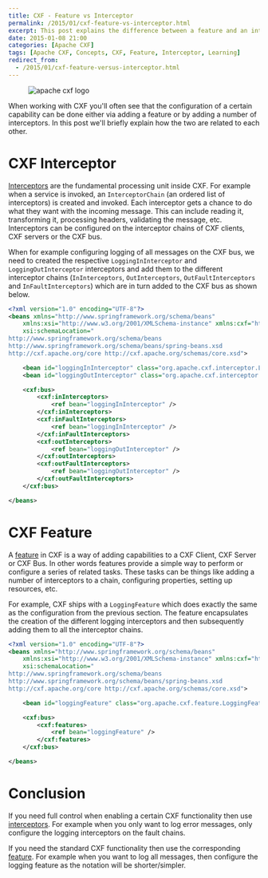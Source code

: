 ```yaml
---
title: CXF - Feature vs Interceptor
permalink: /2015/01/cxf-feature-vs-interceptor.html
excerpt: This post explains the difference between a feature and an interceptor and how they are linked.
date: 2015-01-08 21:00
categories: [Apache CXF]
tags: [Apache CXF, Concepts, CXF, Feature, Interceptor, Learning]
redirect_from:
  - /2015/01/cxf-feature-versus-interceptor.html
---
```


<figure>
    <img src="{{ site.url }}/assets/images/logos/apache-cxf-logo.png" alt="apache cxf logo">
</figure>

When working with CXF you'll often see that the configuration of a certain capability can be done either via adding a feature or by adding a number of interceptors. In this post we'll briefly explain how the two are related to each other.

# CXF Interceptor

[Interceptors](https://cxf.apache.org/docs/interceptors.html) are the fundamental processing unit inside CXF. For example when a service is invoked, an `InterceptorChain` (an ordered list of interceptors) is created and invoked. Each interceptor gets a chance to do what they want with the incoming message. This can include reading it, transforming it, processing headers, validating the message, etc. Interceptors can be configured on the interceptor chains of CXF clients, CXF servers or the CXF bus.

When for example configuring logging of all messages on the CXF bus, we need to created the respective `LoggingInInterceptor` and `LoggingOutInterceptor` interceptors and add them to the different interceptor chains (`InInterceptors`, `OutInterceptors`, `OutFaultInterceptors` and `InFaultInterceptors`) which are in turn added to the CXF bus as shown below.

``` xml
<?xml version="1.0" encoding="UTF-8"?>
<beans xmlns="http://www.springframework.org/schema/beans"
    xmlns:xsi="http://www.w3.org/2001/XMLSchema-instance" xmlns:cxf="http://cxf.apache.org/core"
    xsi:schemaLocation="
http://www.springframework.org/schema/beans
http://www.springframework.org/schema/beans/spring-beans.xsd
http://cxf.apache.org/core http://cxf.apache.org/schemas/core.xsd">

    <bean id="loggingInInterceptor" class="org.apache.cxf.interceptor.LoggingInInterceptor" />
    <bean id="loggingOutInterceptor" class="org.apache.cxf.interceptor.LoggingOutInterceptor" />

    <cxf:bus>
        <cxf:inInterceptors>
            <ref bean="loggingInInterceptor" />
        </cxf:inInterceptors>
        <cxf:inFaultInterceptors>
            <ref bean="loggingInInterceptor" />
        </cxf:inFaultInterceptors>
        <cxf:outInterceptors>
            <ref bean="loggingOutInterceptor" />
        </cxf:outInterceptors>
        <cxf:outFaultInterceptors>
            <ref bean="loggingOutInterceptor" />
        </cxf:outFaultInterceptors>
    </cxf:bus>

</beans>
```

# CXF Feature

A [feature](https://cxf.apache.org/docs/features.html) in CXF is a way of adding capabilities to a CXF Client, CXF Server or CXF Bus. In other words features provide a simple way to perform or configure a series of related tasks. These tasks can be things like adding a number of interceptors to a chain, configuring properties, setting up resources, etc.

For example, CXF ships with a `LoggingFeature` which does exactly the same as the configuration from the previous section. The feature encapsulates the creation of the different logging interceptors and then subsequently adding them to all the interceptor chains.

``` xml
<?xml version="1.0" encoding="UTF-8"?>
<beans xmlns="http://www.springframework.org/schema/beans"
    xmlns:xsi="http://www.w3.org/2001/XMLSchema-instance" xmlns:cxf="http://cxf.apache.org/core"
    xsi:schemaLocation="
http://www.springframework.org/schema/beans
http://www.springframework.org/schema/beans/spring-beans.xsd
http://cxf.apache.org/core http://cxf.apache.org/schemas/core.xsd">

    <bean id="loggingFeature" class="org.apache.cxf.feature.LoggingFeature" />

    <cxf:bus>
        <cxf:features>
            <ref bean="loggingFeature" />
        </cxf:features>
    </cxf:bus>

</beans>
```

# Conclusion

If you need full control when enabling a certain CXF functionality then use [interceptors](https://cxf.apache.org/docs/interceptors.html). For example when you only want to log error messages, only configure the logging interceptors on the fault chains.

If you need the standard CXF functionality then use the corresponding [feature](https://cxf.apache.org/docs/featureslist.html). For example when you want to log all messages, then configure the logging feature as the notation will be shorter/simpler.
